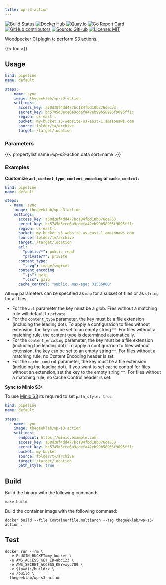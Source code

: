 ```yaml
---
title: wp-s3-action
---
```


[![Build Status](https://ci.thegeeklab.de/api/badges/thegeeklab/wp-s3-action/status.svg)](https://ci.thegeeklab.de/repos/thegeeklab/wp-s3-action)
[![Docker Hub](https://img.shields.io/badge/dockerhub-latest-blue.svg?logo=docker&logoColor=white)](https://hub.docker.com/r/thegeeklab/wp-s3-action)
[![Quay.io](https://img.shields.io/badge/quay-latest-blue.svg?logo=docker&logoColor=white)](https://quay.io/repository/thegeeklab/wp-s3-action)
[![Go Report Card](https://goreportcard.com/badge/github.com/thegeeklab/wp-s3-action)](https://goreportcard.com/report/github.com/thegeeklab/wp-s3-action)
[![GitHub contributors](https://img.shields.io/github/contributors/thegeeklab/wp-s3-action)](https://github.com/thegeeklab/wp-s3-action/graphs/contributors)
[![Source: GitHub](https://img.shields.io/badge/source-github-blue.svg?logo=github&logoColor=white)](https://github.com/thegeeklab/wp-s3-action)
[![License: MIT](https://img.shields.io/github/license/thegeeklab/wp-s3-action)](https://github.com/thegeeklab/wp-s3-action/blob/main/LICENSE)

Woodpecker CI plugin to perform S3 actions.

<!-- prettier-ignore-start -->
<!-- spellchecker-disable -->
{{< toc >}}
<!-- spellchecker-enable -->
<!-- prettier-ignore-end -->

## Usage

```YAML
kind: pipeline
name: default

steps:
  - name: sync
    image: thegeeklab/wp-s3-action
    settings:
      access_key: a50d28f4dd477bc184fbd10b376de753
      secret_key: bc5785d3ece6a9cdefa42eb99b58986f9095ff1c
      region: us-east-1
      bucket: my-bucket.s3-website-us-east-1.amazonaws.com
      source: folder/to/archive
      target: /target/location
```

### Parameters

<!-- prettier-ignore-start -->
<!-- spellchecker-disable -->
{{< propertylist name=wp-s3-action.data sort=name >}}
<!-- spellchecker-enable -->
<!-- prettier-ignore-end -->

### Examples

**Customize `acl`, `content_type`, `content_encoding` or `cache_control`:**

```YAML
kind: pipeline
name: default

steps:
  - name: sync
    image: thegeeklab/wp-s3-action
    settings:
      access_key: a50d28f4dd477bc184fbd10b376de753
      secret_key: bc5785d3ece6a9cdefa42eb99b58986f9095ff1c
      region: us-east-1
      bucket: my-bucket.s3-website-us-east-1.amazonaws.com
      source: folder/to/archive
      target: /target/location
      acl:
        "public/*": public-read
        "private/*": private
      content_type:
        ".svg": image/svg+xml
      content_encoding:
        ".js": gzip
        ".css": gzip
      cache_control: "public, max-age: 31536000"
```

All `map` parameters can be specified as `map` for a subset of files or as `string` for all files.

- For the `acl` parameter the key must be a glob. Files without a matching rule will default to `private`.
- For the `content_type` parameter, the key must be a file extension (including the leading dot). To apply a configuration to files without extension, the key can be set to an empty string `""`. For files without a matching rule, the content type is determined automatically.
- For the `content_encoding` parameter, the key must be a file extension (including the leading dot). To apply a configuration to files without extension, the key can be set to an empty string `""`. For files without a matching rule, no Content Encoding header is set.
- For the `cache_control` parameter, the key must be a file extension (including the leading dot). If you want to set cache control for files without an extension, set the key to the empty string `""`. For files without a matching rule, no Cache Control header is set.

**Sync to Minio S3:**

To use [Minio S3](https://docs.min.io/) its required to set `path_style: true`.

```YAML
kind: pipeline
name: default

steps:
  - name: sync
    image: thegeeklab/wp-s3-action
    settings:
      endpoint: https://minio.example.com
      access_key: a50d28f4dd477bc184fbd10b376de753
      secret_key: bc5785d3ece6a9cdefa42eb99b58986f9095ff1c
      bucket: my-bucket
      source: folder/to/archive
      target: /target/location
      path_style: true
```

## Build

Build the binary with the following command:

```Shell
make build
```

Build the container image with the following command:

```Shell
docker build --file Containerfile.multiarch --tag thegeeklab/wp-s3-action .
```

## Test

```Shell
docker run --rm \
  -e PLUGIN_BUCKET=my_bucket \
  -e AWS_ACCESS_KEY_ID=abc123 \
  -e AWS_SECRET_ACCESS_KEY=xyc789 \
  -v $(pwd):/build:z \
  -w /build \
  thegeeklab/wp-s3-action
```
